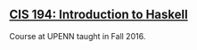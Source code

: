 ## [CIS 194: Introduction to Haskell](https://www.seas.upenn.edu/~cis194/fall16/)

Course at UPENN taught in Fall 2016.  
